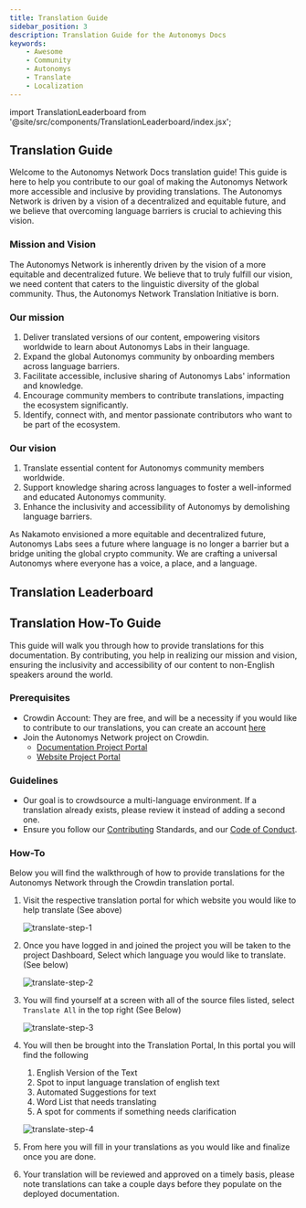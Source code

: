 ```yaml
---
title: Translation Guide
sidebar_position: 3
description: Translation Guide for the Autonomys Docs
keywords:
    - Awesome
    - Community
    - Autonomys
    - Translate
    - Localization
---
```

import TranslationLeaderboard from '@site/src/components/TranslationLeaderboard/index.jsx';

## Translation Guide

Welcome to the Autonomys Network Docs translation guide! This guide is here to help you contribute to our goal of making the Autonomys Network more accessible and inclusive by providing translations. The Autonomys Network is driven by a vision of a decentralized and equitable future, and we believe that overcoming language barriers is crucial to achieving this vision.

### Mission and Vision

The Autonomys Network is inherently driven by the vision of a more equitable and decentralized future. We believe that to truly fulfill our vision, we need content that caters to the linguistic diversity of the global community. Thus, the Autonomys Network Translation Initiative is born.

### Our mission
1. Deliver translated versions of our content, empowering visitors worldwide to learn about Autonomys Labs in their language.
2. Expand the global Autonomys community by onboarding members across language barriers.
3. Facilitate accessible, inclusive sharing of Autonomys Labs' information and knowledge.
4. Encourage community members to contribute translations, impacting the ecosystem significantly.
5. Identify, connect with, and mentor passionate contributors who want to be part of the ecosystem.

### Our vision
1. Translate essential content for Autonomys community members worldwide.
2. Support knowledge sharing across languages to foster a well-informed and educated Autonomys community.
3. Enhance the inclusivity and accessibility of Autonomys by demolishing language barriers.

As Nakamoto envisioned a more equitable and decentralized future, Autonomys Labs sees a future where language is no longer a barrier but a bridge uniting the global crypto community. We are crafting a universal Autonomys where everyone has a voice, a place, and a language.

## Translation Leaderboard

<TranslationLeaderboard />

## Translation How-To Guide

This guide will walk you through how to provide translations for this documentation. By contributing, you help in realizing our mission and vision, ensuring the inclusivity and accessibility of our content to non-English speakers around the world.

### Prerequisites

- Crowdin Account: They are free, and will be a necessity if you would like to contribute to our translations, you can create an account [here](https://accounts.crowdin.com/register)
- Join the Autonomys Network project on Crowdin.
    - [Documentation Project Portal](https://crowdin.com/project/subspace-docs)
    - [Website Project Portal](https://crowdin.com/project/subspace-website)

### Guidelines

- Our goal is to crowdsource a multi-language environment. If a translation already exists, please review it instead of adding a second one.
- Ensure you follow our [Contributing](contribute) Standards, and our [Code of Conduct](CODE_OF_CONDUCT).

### How-To

Below you will find the walkthrough of how to provide translations for the Autonomys Network through the Crowdin translation portal. 

1. Visit the respective translation portal for which website you would like to help translate (See above)

    ![translate-step-1](/img/doc-imgs/crowdin/login-page.png)

2. Once you have logged in and joined the project you will be taken to the project Dashboard, Select which language you would like to translate. (See below)

    ![translate-step-2](/img/doc-imgs/crowdin/dashboard-page.png)

3. You will find yourself at a screen with all of the source files listed, select `Translate All` in the top right (See Below)

    ![translate-step-3](/img/doc-imgs/crowdin/translate-all.png)

4. You will then be brought into the Translation Portal, In this portal you will find the following
    1. English Version of the Text
    2. Spot to input language translation of english text
    3. Automated Suggestions for text
    4. Word List that needs translating
    5. A spot for comments if something needs clarification

    ![translate-step-4](/img/doc-imgs/crowdin/translation-page.png)

5. From here you will fill in your translations as you would like and finalize once you are done.

6. Your translation will be reviewed and approved on a timely basis, please note translations can take a couple days before they populate on the deployed documentation.
